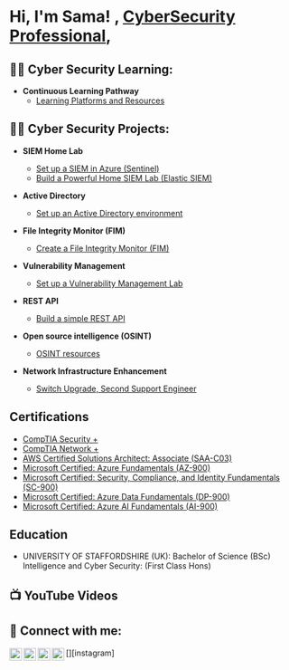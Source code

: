 <h1>Hi, I'm Sama! , <a href="https://www.linkedin.com/in/sama-n-798a5487/)">CyberSecurity Professional</a>, 


<h2>👨‍💻 Cyber Security Learning:</h2>

- <b> Continuous Learning Pathway </b>
  - [Learning Platforms and Resources](https://github.com/sama-ndongong/learning-resources-/blob/main/README.md)

<h2>👨‍💻 Cyber Security Projects:</h2>

- <b> SIEM Home Lab </b>
  - [Set up a SIEM in Azure (Sentinel)](https://github.com/sama-ndongong/lab)
  - [Build a Powerful Home SIEM Lab (Elastic SIEM)](https://github.com/sama-ndongong/HOME-LAB-PROJECT/tree/main)
  
- <b> Active Directory </b>
  - [Set up an Active Directory environment](https://github.com/sama-ndongong/lab)
    
- <b> File Integrity Monitor (FIM) </b>
  - [Create a File Integrity Monitor (FIM)](https://github.com/sama-ndongong/lab)
    
- <b> Vulnerability Management </b>
  - [Set up a Vulnerability Management Lab](https://github.com/sama-ndongong/Vulnerability-Management-Home-lab-Project)
 
- <b> REST API </b>
  - [Build a simple REST API](https://github.com/sama-ndongong/lab)
 
- <b> Open source intelligence (OSINT) </b>
  - [OSINT resources](https://github.com/sama-ndongong/Open_Source_Intel)
 
- <b> Network Infrastructure Enhancement </b>
  - [Switch Upgrade, Second Support Engineer](https://github.com/sama-ndongong/Network-Infrastructure-enhancement-)
 

<h2> Certifications </h2>

- [CompTIA Security +](https://www.credly.com/earner/earned/badge/b717def2-b202-45dc-9a8f-53783ceb03e4)
- [CompTIA Network +](https://www.credly.com/earner/earned/badge/54705dd0-cec9-4e5a-a2be-0c5646c1cf82)
- [AWS Certified Solutions Architect: Associate (SAA-C03)](https://www.credly.com/earner/earned/badge/58fa652f-93fc-4e72-bbe2-41729c09c8b5)
- [Microsoft Certified: Azure Fundamentals (AZ-900)](https://www.credly.com/earner/earned/badge/82930100-5acd-45f2-a874-e5a0760bfc65)
- [Microsoft Certified: Security, Compliance, and Identity Fundamentals (SC-900)](https://www.credly.com/earner/earned/badge/04842f93-773c-4e47-87f8-a7efb03a0740)
- [Microsoft Certified: Azure Data Fundamentals (DP-900)](https://www.credly.com/earner/earned/badge/27443a8a-d3fa-4f08-9a92-208330dd9b03)
- [Microsoft Certified: Azure AI Fundamentals (AI-900)](https://www.credly.com/earner/earned/badge/48a00191-d798-49b4-a9ac-da74b7fc5666)

<h2> Education </h2>

- UNIVERSITY OF STAFFORDSHIRE (UK):
  Bachelor of Science (BSc) Intelligence and Cyber Security: (First Class Hons)         

  

<h2>📺 YouTube Videos</h2>



<h2> 🤳 Connect with me:</h2>

[<img align="left" alt="JoshMadakor | YouTube" width="22px" src="https://cdn.jsdelivr.net/npm/simple-icons@v3/icons/youtube.svg" />][youtube]
[<img align="left" alt="JoshMadakor | Twitter" width="22px" src="https://cdn.jsdelivr.net/npm/simple-icons@v3/icons/twitter.svg" />][twitter]
[<img align="left" alt="JoshMadakor | LinkedIn" width="22px" src="https://cdn.jsdelivr.net/npm/simple-icons@v3/icons/linkedin.svg" />][linkedin]
[<img align="left" alt="JoshMadakor | Instagram" width="22px" src="https://cdn.jsdelivr.net/npm/simple-icons@v3/icons/instagram.svg" />][instagram]

[twitter]: https://twitter.com/sama_ndg
[youtube]: https://www.youtube.com/channel/UC-Ln_4Toa6n8g3QZrH8Kpwg
[linkedin]: https://www.linkedin.com/in/sama-n-798a5487/

<!--
**sama-ndongong/sama-ndongong** is a ✨ _special_ ✨ repository because its `README.md` (this file) appears on your GitHub profile.

Here are some ideas to get you started:

- 🔭 I’m currently working on ...
- 🌱 I’m currently learning ...
- 👯 I’m looking to collaborate on ...
- 🤔 I’m looking for help with ...
- 💬 Ask me about ...
- 📫 How to reach me: ...
- 😄 Pronouns: ...
- ⚡ Fun fact: ...
-->
